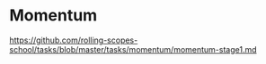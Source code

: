 # Momentum

https://github.com/rolling-scopes-school/tasks/blob/master/tasks/momentum/momentum-stage1.md
